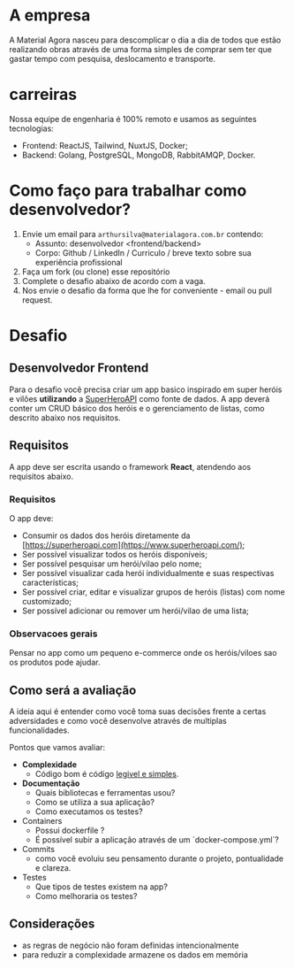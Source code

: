 # A empresa

A Material Agora nasceu para descomplicar o dia a dia de todos que estão realizando obras através de uma forma simples de comprar sem ter que gastar tempo com pesquisa, deslocamento e transporte.

# carreiras
Nossa equipe de engenharia é 100% remoto e usamos as seguintes tecnologias:
- Frontend: ReactJS, Tailwind, NuxtJS, Docker;
- Backend: Golang, PostgreSQL, MongoDB, RabbitAMQP, Docker.

# Como faço para trabalhar como desenvolvedor?

1. Envie um email para `arthursilva@materialagora.com.br` contendo:
    - Assunto: desenvolvedor <frontend/backend>
    - Corpo: Github / LinkedIn / Curriculo / breve texto sobre sua experiência profissional
2. Faça um fork (ou clone) esse repositório
3. Complete o desafio abaixo de acordo com a vaga.
4. Nos envie o desafio da forma que lhe for conveniente - email ou pull request.

# Desafio
## Desenvolvedor Frontend
Para o desafio você precisa criar um app basico inspirado em super heróis e vilões **utilizando** a [SuperHeroAPI](https://www.superheroapi.com/) como fonte de dados. A app deverá conter um CRUD básico dos heróis e o gerenciamento de listas, como descrito abaixo nos requisitos.

## Requisitos

A app deve ser escrita usando o framework **React**, atendendo aos requisitos abaixo.

### Requisitos

O app deve:
- Consumir os dados dos heróis diretamente da [https://superheroapi.com](https://www.superheroapi.com/);
- Ser possível visualizar todos os heróis disponíveis;
- Ser possível pesquisar um herói/vilao pelo nome;
- Ser possível visualizar cada herói individualmente e suas respectivas características;
- Ser possível criar, editar e visualizar grupos de heróis (listas) com nome customizado;
- Ser possível adicionar ou remover um herói/vilao de uma lista;

### Observacoes gerais

Pensar no app como um pequeno e-commerce onde os heróis/viloes sao os produtos pode ajudar.

## Como será a avaliação

A ideia aqui é entender como você toma suas decisões frente a certas adversidades e como você desenvolve através de multiplas funcionalidades.

Pontos que vamos avaliar:
- **Complexidade**
  - Código bom é código [legivel e simples](https://medium.com/trainingcenter/golang-d94e16d4b383).
- **Documentação**
  - Quais bibliotecas e ferramentas usou?
  - Como se utiliza a sua aplicação?
  - Como executamos os testes?
- Containers
  - Possui dockerfile ?
  - É possível subir a aplicação através de um ´docker-compose.yml´?
- Commits
  - como você evoluiu seu pensamento durante o projeto, pontualidade e clareza.
- Testes
  - Que tipos de testes existem na app?
  - Como melhoraria os testes?


## Considerações
- as regras de negócio não foram definidas intencionalmente
- para reduzir a complexidade armazene os dados em memória

